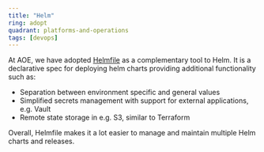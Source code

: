 ```yaml
---
title: "Helm"
ring: adopt
quadrant: platforms-and-operations
tags: [devops]
---
```


At AOE, we have adopted [Helmfile](https://github.com/helmfile/helmfile) as a complementary tool to Helm. It is
a declarative spec for deploying helm charts providing additional functionality such as:

- Separation between environment specific and general values
- Simplified secrets management with support for external applications, e.g. Vault
- Remote state storage in e.g. S3, similar to Terraform

Overall, Helmfile makes it a lot easier to manage and maintain multiple Helm charts and releases.
